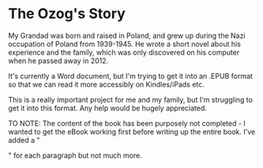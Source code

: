 # The Ozog's Story

My Grandad was born and raised in Poland, and grew up during the Nazi occupation of Poland from 1939-1945. He wrote a short novel about his experience and the family, which was only discovered on his computer when he passed away in 2012.

It's currently a Word document, but I'm trying to get it into an .EPUB format so that we can read it more accessibly on Kindles/iPads etc.

This is a really important project for me and my family, but I'm struggling to get it into this format. Any help would be hugely appreciated.

TO NOTE: The content of the book has been purposely not completed - I wanted to get the eBook working first before writing up the entire book. I've added a "<p>" for each paragraph but not much more.
